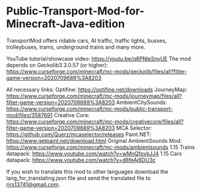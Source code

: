 # Public-Transport-Mod-for-Minecraft-Java-edition
TransportMod offers ridable cars, AI traffic, traffic lights, busses, trolleybuses, trams, underground trains and many more.

YouTube tutorial/showcase video: https://youtu.be/q6PNleSnvUE
The mod depends on Geckolib3 3.0.57 (or higher): https://www.curseforge.com/minecraft/mc-mods/geckolib/files/all?filter-game-version=2020709689%3A8203

All necessary links:
Optifine: https://optifine.net/downloads
JourneyMap: https://www.curseforge.com/minecraft/mc-mods/journeymap/files/all?filter-game-version=2020709689%3A8203
AmbientCitySounds: https://www.curseforge.com/minecraft/mc-mods/public-transport-mod/files/3587691
Creative Core: https://www.curseforge.com/minecraft/mc-mods/creativecore/files/all?filter-game-version=2020709689%3A8203
MCA Selector: https://github.com/Querz/mcaselector/releases
Paint.NET: https://www.getpaint.net/download.html
Original AmbientSounds Mod: https://www.curseforge.com/minecraft/mc-mods/ambientsounds
1.15 Trains datapack: https://www.youtube.com/watch?v=wMnQfpvkJJ4
1.15 Cars datapack: https://www.youtube.com/watch?v=d8feAj6DU3c

If you wish to translate this mod to other languages download the lang_for_translating.json file and send the translated file to rjrs13741@gmail.com.
